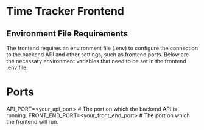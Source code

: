 # Time Tracker Frontend

## Environment File Requirements

The frontend requires an environment file (.env) to configure the connection to the backend API and
other settings, such as frontend ports. Below are the necessary environment variables that need to
be set in the frontend .env file.

# Ports

API_PORT=<your_api_port> # The port on which the backend API is running.
FRONT_END_PORT=<your_front_end_port> # The port on which the frontend will run.

